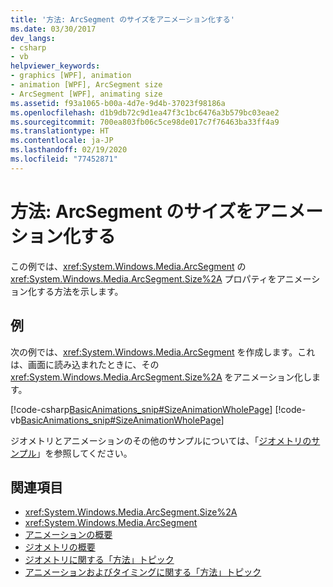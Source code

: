 ```yaml
---
title: '方法: ArcSegment のサイズをアニメーション化する'
ms.date: 03/30/2017
dev_langs:
- csharp
- vb
helpviewer_keywords:
- graphics [WPF], animation
- animation [WPF], ArcSegment size
- ArcSegment [WPF], animating size
ms.assetid: f93a1065-b00a-4d7e-9d4b-37023f98186a
ms.openlocfilehash: d1b9db72c9d1ea47f3c1bc6476a3b579bc03eae2
ms.sourcegitcommit: 700ea803fb06c5ce98de017c7f76463ba33ff4a9
ms.translationtype: HT
ms.contentlocale: ja-JP
ms.lasthandoff: 02/19/2020
ms.locfileid: "77452871"
---
```

# <a name="how-to-animate-the-size-of-an-arcsegment"></a>方法: ArcSegment のサイズをアニメーション化する
この例では、<xref:System.Windows.Media.ArcSegment> の <xref:System.Windows.Media.ArcSegment.Size%2A> プロパティをアニメーション化する方法を示します。  
  
## <a name="example"></a>例  
 次の例では、<xref:System.Windows.Media.ArcSegment> を作成します。これは、画面に読み込まれたときに、その <xref:System.Windows.Media.ArcSegment.Size%2A> をアニメーション化します。  
  
 [!code-csharp[BasicAnimations_snip#SizeAnimationWholePage](~/samples/snippets/csharp/VS_Snippets_Wpf/BasicAnimations_snip/CSharp/SizeAnimationExample.cs#sizeanimationwholepage)]
 [!code-vb[BasicAnimations_snip#SizeAnimationWholePage](~/samples/snippets/visualbasic/VS_Snippets_Wpf/BasicAnimations_snip/VisualBasic/SizeAnimationExample.vb#sizeanimationwholepage)]  
  
 ジオメトリとアニメーションのその他のサンプルについては、「[ジオメトリのサンプル](https://github.com/Microsoft/WPF-Samples/tree/master/Graphics/Geometry)」を参照してください。  
  
## <a name="see-also"></a>関連項目

- <xref:System.Windows.Media.ArcSegment.Size%2A>
- <xref:System.Windows.Media.ArcSegment>
- [アニメーションの概要](animation-overview.md)
- [ジオメトリの概要](geometry-overview.md)
- [ジオメトリに関する「方法」トピック](geometries-how-to-topics.md)
- [アニメーションおよびタイミングに関する「方法」トピック](animation-and-timing-how-to-topics.md)
